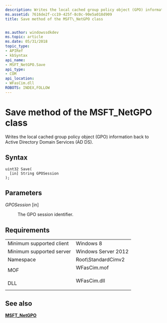 ```yaml
---
description: Writes the local cached group policy object (GPO) information back to Active Directory Domain Services (AD DS).
ms.assetid: 7616de2f-cc19-425f-8c0c-90e5a018d909
title: Save method of the MSFT\_NetGPO class


ms.author: windowssdkdev
ms.topic: article
ms.date: 05/31/2018
topic_type: 
- APIRef
- kbSyntax
api_name: 
- MSFT_NetGPO.Save
api_type: 
- COM
api_location: 
- WFasCim.dll
ROBOTS: INDEX,FOLLOW
---
```


# Save method of the MSFT\_NetGPO class

Writes the local cached group policy object (GPO) information back to Active Directory Domain Services (AD DS).

## Syntax


```mof
uint32 Save(
  [in] String GPOSession
);
```



## Parameters

<dl> <dt>

*GPOSession* \[in\]
</dt> <dd>

The GPO session identifier.

</dd> </dl>

## Requirements



|                                     |                                                                                        |
|-------------------------------------|----------------------------------------------------------------------------------------|
| Minimum supported client<br/> | Windows 8<br/>                                                                   |
| Minimum supported server<br/> | Windows Server 2012<br/>                                                         |
| Namespace<br/>                | Root\\StandardCimv2<br/>                                                         |
| MOF<br/>                      | <dl> <dt>WFasCim.mof</dt> </dl> |
| DLL<br/>                      | <dl> <dt>WFasCim.dll</dt> </dl> |



## See also

<dl> <dt>

[**MSFT\_NetGPO**](msft-netgpo.md)
</dt> </dl>

 

 




